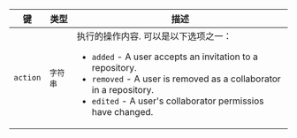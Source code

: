 | 键        | 类型    | 描述                                           |
| -------- | ----- | -------------------------------------------- |
| `action` | `字符串` | 执行的操作内容. 可以是以下选项之一：<ul><li> `added` - A user accepts an invitation to a repository.</li><li>`removed` - A user is removed as a collaborator in a repository.</li><li>`edited` - A user's collaborator permissios have changed. </li></ul> |